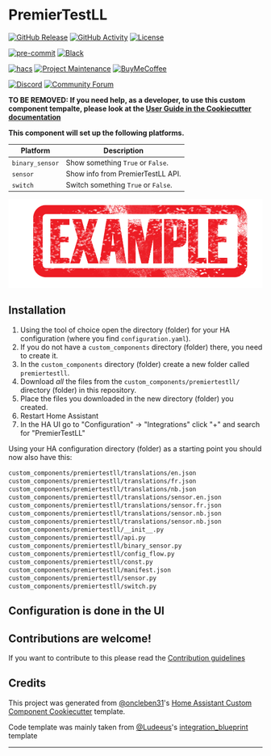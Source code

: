 # PremierTestLL

[![GitHub Release][releases-shield]][releases]
[![GitHub Activity][commits-shield]][commits]
[![License][license-shield]](LICENSE)

[![pre-commit][pre-commit-shield]][pre-commit]
[![Black][black-shield]][black]

[![hacs][hacsbadge]][hacs]
[![Project Maintenance][maintenance-shield]][user_profile]
[![BuyMeCoffee][buymecoffeebadge]][buymecoffee]

[![Discord][discord-shield]][discord]
[![Community Forum][forum-shield]][forum]

**TO BE REMOVED: If you need help, as a developer, to use this custom component tempalte,
please look at the [User Guide in the Cookiecutter documentation](https://cookiecutter-homeassistant-custom-component.readthedocs.io/en/stable/quickstart.html)**

**This component will set up the following platforms.**

| Platform        | Description                                                               |
| --------------- | ------------------------------------------------------------------------- |
| `binary_sensor` | Show something `True` or `False`.                                         |
| `sensor`        | Show info from PremierTestLL API. |
| `switch`        | Switch something `True` or `False`.                                       |

![example][exampleimg]

## Installation

1. Using the tool of choice open the directory (folder) for your HA configuration (where you find `configuration.yaml`).
2. If you do not have a `custom_components` directory (folder) there, you need to create it.
3. In the `custom_components` directory (folder) create a new folder called `premiertestll`.
4. Download _all_ the files from the `custom_components/premiertestll/` directory (folder) in this repository.
5. Place the files you downloaded in the new directory (folder) you created.
6. Restart Home Assistant
7. In the HA UI go to "Configuration" -> "Integrations" click "+" and search for "PremierTestLL"

Using your HA configuration directory (folder) as a starting point you should now also have this:

```text
custom_components/premiertestll/translations/en.json
custom_components/premiertestll/translations/fr.json
custom_components/premiertestll/translations/nb.json
custom_components/premiertestll/translations/sensor.en.json
custom_components/premiertestll/translations/sensor.fr.json
custom_components/premiertestll/translations/sensor.nb.json
custom_components/premiertestll/translations/sensor.nb.json
custom_components/premiertestll/__init__.py
custom_components/premiertestll/api.py
custom_components/premiertestll/binary_sensor.py
custom_components/premiertestll/config_flow.py
custom_components/premiertestll/const.py
custom_components/premiertestll/manifest.json
custom_components/premiertestll/sensor.py
custom_components/premiertestll/switch.py
```

## Configuration is done in the UI

<!---->

## Contributions are welcome!

If you want to contribute to this please read the [Contribution guidelines](CONTRIBUTING.md)

## Credits

This project was generated from [@oncleben31](https://github.com/oncleben31)'s [Home Assistant Custom Component Cookiecutter](https://github.com/oncleben31/cookiecutter-homeassistant-custom-component) template.

Code template was mainly taken from [@Ludeeus](https://github.com/ludeeus)'s [integration_blueprint][integration_blueprint] template

---

[integration_blueprint]: https://github.com/custom-components/integration_blueprint
[black]: https://github.com/psf/black
[black-shield]: https://img.shields.io/badge/code%20style-black-000000.svg?style=for-the-badge
[buymecoffee]: https://www.buymeacoffee.com/laurentlemercier
[buymecoffeebadge]: https://img.shields.io/badge/buy%20me%20a%20coffee-donate-yellow.svg?style=for-the-badge
[commits-shield]: https://img.shields.io/github/commit-activity/y/laurentlemercier/premiertestll.svg?style=for-the-badge
[commits]: https://github.com/laurentlemercier/premiertestll/commits/main
[hacs]: https://hacs.xyz
[hacsbadge]: https://img.shields.io/badge/HACS-Custom-orange.svg?style=for-the-badge
[discord]: https://discord.gg/Qa5fW2R
[discord-shield]: https://img.shields.io/discord/330944238910963714.svg?style=for-the-badge
[exampleimg]: example.png
[forum-shield]: https://img.shields.io/badge/community-forum-brightgreen.svg?style=for-the-badge
[forum]: https://community.home-assistant.io/
[license-shield]: https://img.shields.io/github/license/laurentlemercier/premiertestll.svg?style=for-the-badge
[maintenance-shield]: https://img.shields.io/badge/maintainer-%40laurentlemercier-blue.svg?style=for-the-badge
[pre-commit]: https://github.com/pre-commit/pre-commit
[pre-commit-shield]: https://img.shields.io/badge/pre--commit-enabled-brightgreen?style=for-the-badge
[releases-shield]: https://img.shields.io/github/release/laurentlemercier/premiertestll.svg?style=for-the-badge
[releases]: https://github.com/laurentlemercier/premiertestll/releases
[user_profile]: https://github.com/laurentlemercier
